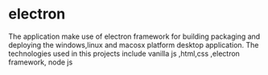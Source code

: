 # electron
The application make use of electron framework for building packaging and deploying the windows,linux and macosx platform desktop application. The technologies used in this projects include vanilla js ,html,css ,electron framework, node js
